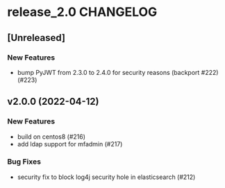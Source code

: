 # release_2.0 CHANGELOG

## [Unreleased]

### New Features

- bump PyJWT from 2.3.0 to 2.4.0 for security reasons (backport #222) (#223)

## v2.0.0 (2022-04-12)

### New Features

- build on centos8 (#216)
- add ldap support for mfadmin (#217)

### Bug Fixes

- security fix to block log4j security hole in elasticsearch (#212)


